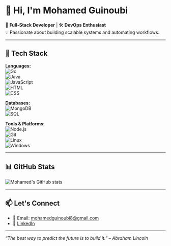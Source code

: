 # 👋 Hi, I'm Mohamed Guinoubi

🎯 **Full-Stack Developer** | 🛠️ **DevOps Enthusiast**  
💡 Passionate about building scalable systems and automating workflows.

---

## 🧰 Tech Stack

**Languages:**  
![Go](https://img.shields.io/badge/-Go-00ADD8?logo=go&logoColor=white&style=flat)  
![Java](https://img.shields.io/badge/-Java-007396?logo=java&logoColor=white&style=flat)  
![JavaScript](https://img.shields.io/badge/-JavaScript-F7DF1E?logo=javascript&logoColor=black&style=flat)  
![HTML](https://img.shields.io/badge/-HTML5-E34F26?logo=html5&logoColor=white&style=flat)  
![CSS](https://img.shields.io/badge/-CSS3-1572B6?logo=css3&logoColor=white&style=flat)

**Databases:**  
![MongoDB](https://img.shields.io/badge/-MongoDB-47A248?logo=mongodb&logoColor=white&style=flat)  
![SQL](https://img.shields.io/badge/-SQL-003B57?logo=mysql&logoColor=white&style=flat)

**Tools & Platforms:**  
![Node.js](https://img.shields.io/badge/-Node.js-339933?logo=node.js&logoColor=white&style=flat)  
![Git](https://img.shields.io/badge/-Git-F05032?logo=git&logoColor=white&style=flat)  
![Linux](https://img.shields.io/badge/-Linux-FCC624?logo=linux&logoColor=black&style=flat)  
![Windows](https://img.shields.io/badge/-Windows-0078D6?logo=windows&logoColor=white&style=flat)

---


## 📊 GitHub Stats

![Mohamed's GitHub stats](https://github-readme-stats.vercel.app/api?username=mohamedguinoubi&show_icons=true&theme=radical)

---

## 📫 Let's Connect

- 📧 Email: mohamedguinoubi8@gmail.com  
- 💼 [LinkedIn](www.linkedin.com/in/mohamed-guinoubi-61a941360) 
---

_“The best way to predict the future is to build it.” – Abraham Lincoln_
